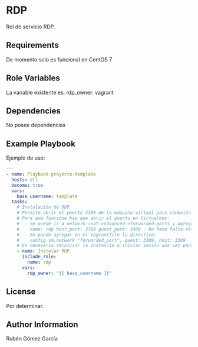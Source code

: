 RDP
=========

Rol de servicio RDP.

Requirements
------------

De momento solo es funcional en CentOS 7

Role Variables
--------------

La variable existente es:
rdp_owner: vagrant

Dependencies
------------

No posee dependencias

Example Playbook
----------------

Ejemplo de uso:

```yaml
---
- name: Playbook proyecto-template
  hosts: all
  become: true
  vars:
    base_username: template
  tasks:
    # Instalación de RDP 
    # Permite abrir el puerto 3389 de la maquina virtual para conexión remota por RDP
    # Para que funcione hay que abrir el puerto en Virtualbox:
    #  - Se puede ir a network->nat->advanced->forwarded-ports y agregarlo a mano
    #    name: rdp host_port: 3389 guest_port: 3389 - No hace falta rellenar más secciones. Ya funciona con eso.
    #  - Se puede agregar en el Vagrantfile la directiva: 
    #    config.vm.network "forwarded_port", guest: 3389, host: 3389
    # Es necesario reiniciar la instancia o iniciar sesión una vez para conectarse en remoto.
    - name: Instalar RDP
      include_role:
        name: rdp
      vars:
        rdp_owner: "{{ base_username }}"
```

License
-------

Por determinar.

Author Information
------------------

Rubén Gómez García
